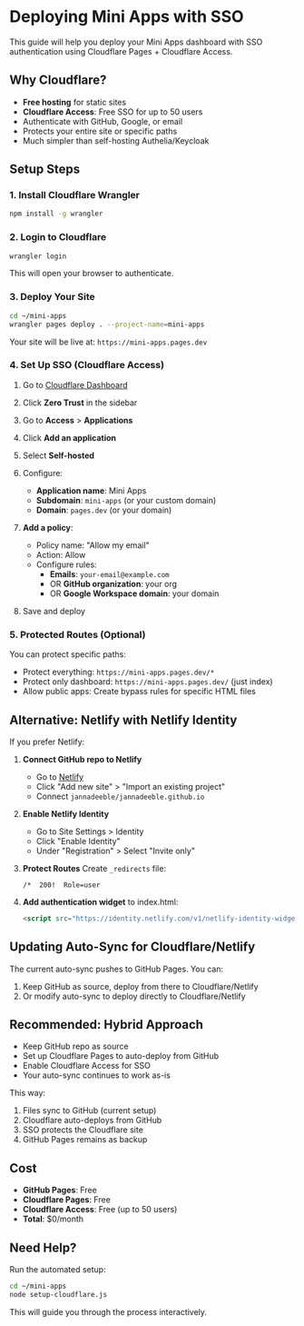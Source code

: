 # Deploying Mini Apps with SSO

This guide will help you deploy your Mini Apps dashboard with SSO authentication using Cloudflare Pages + Cloudflare Access.

## Why Cloudflare?

- **Free hosting** for static sites
- **Cloudflare Access**: Free SSO for up to 50 users
- Authenticate with GitHub, Google, or email
- Protects your entire site or specific paths
- Much simpler than self-hosting Authelia/Keycloak

## Setup Steps

### 1. Install Cloudflare Wrangler

```bash
npm install -g wrangler
```

### 2. Login to Cloudflare

```bash
wrangler login
```

This will open your browser to authenticate.

### 3. Deploy Your Site

```bash
cd ~/mini-apps
wrangler pages deploy . --project-name=mini-apps
```

Your site will be live at: `https://mini-apps.pages.dev`

### 4. Set Up SSO (Cloudflare Access)

1. Go to [Cloudflare Dashboard](https://dash.cloudflare.com/)
2. Click **Zero Trust** in the sidebar
3. Go to **Access** > **Applications**
4. Click **Add an application**
5. Select **Self-hosted**
6. Configure:
   - **Application name**: Mini Apps
   - **Subdomain**: `mini-apps` (or your custom domain)
   - **Domain**: `pages.dev` (or your domain)

7. **Add a policy**:
   - Policy name: "Allow my email"
   - Action: Allow
   - Configure rules:
     - **Emails**: `your-email@example.com`
     - OR **GitHub organization**: your org
     - OR **Google Workspace domain**: your domain

8. Save and deploy

### 5. Protected Routes (Optional)

You can protect specific paths:
- Protect everything: `https://mini-apps.pages.dev/*`
- Protect only dashboard: `https://mini-apps.pages.dev/` (just index)
- Allow public apps: Create bypass rules for specific HTML files

## Alternative: Netlify with Netlify Identity

If you prefer Netlify:

1. **Connect GitHub repo to Netlify**
   - Go to [Netlify](https://netlify.com)
   - Click "Add new site" > "Import an existing project"
   - Connect `jannadeeble/jannadeeble.github.io`

2. **Enable Netlify Identity**
   - Go to Site Settings > Identity
   - Click "Enable Identity"
   - Under "Registration" > Select "Invite only"

3. **Protect Routes**
   Create `_redirects` file:
   ```
   /*  200!  Role=user
   ```

4. **Add authentication widget** to index.html:
   ```html
   <script src="https://identity.netlify.com/v1/netlify-identity-widget.js"></script>
   ```

## Updating Auto-Sync for Cloudflare/Netlify

The current auto-sync pushes to GitHub Pages. You can:
1. Keep GitHub as source, deploy from there to Cloudflare/Netlify
2. Or modify auto-sync to deploy directly to Cloudflare/Netlify

## Recommended: Hybrid Approach

- Keep GitHub repo as source
- Set up Cloudflare Pages to auto-deploy from GitHub
- Enable Cloudflare Access for SSO
- Your auto-sync continues to work as-is

This way:
1. Files sync to GitHub (current setup)
2. Cloudflare auto-deploys from GitHub
3. SSO protects the Cloudflare site
4. GitHub Pages remains as backup

## Cost

- **GitHub Pages**: Free
- **Cloudflare Pages**: Free
- **Cloudflare Access**: Free (up to 50 users)
- **Total**: $0/month

## Need Help?

Run the automated setup:
```bash
cd ~/mini-apps
node setup-cloudflare.js
```

This will guide you through the process interactively.
